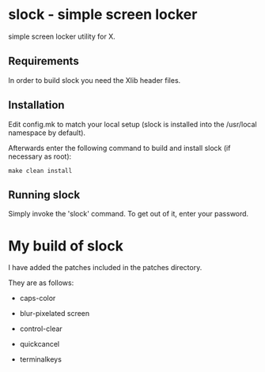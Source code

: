 slock - simple screen locker
============================
simple screen locker utility for X.


Requirements
------------
In order to build slock you need the Xlib header files.


Installation
------------
Edit config.mk to match your local setup (slock is installed into
the /usr/local namespace by default).

Afterwards enter the following command to build and install slock
(if necessary as root):

    make clean install


Running slock
-------------
Simply invoke the 'slock' command. To get out of it, enter your password.

# My build of slock

I have added the patches included in the patches directory.

They are as follows:

+ caps-color

+ blur-pixelated screen

+ control-clear

+ quickcancel

+ terminalkeys
